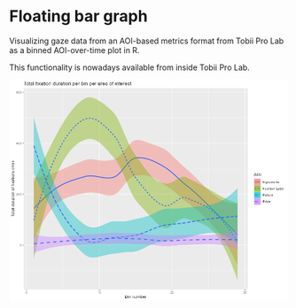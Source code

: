 # Floating bar graph

Visualizing gaze data from an AOI-based metrics format from Tobii Pro Lab as a binned AOI-over-time plot in R.

This functionality is nowadays available from inside Tobii Pro Lab.

![binned AOI-over-time plot with some smoothing](example_plot.png)